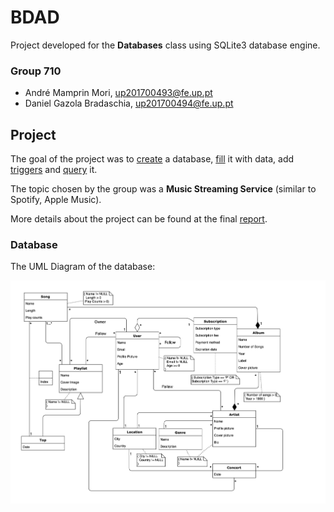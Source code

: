 # BDAD

Project developed for the **Databases** class using SQLite3 database engine.

### Group 710
* André Mamprin Mori, up201700493@fe.up.pt
* Daniel Gazola Bradaschia, up201700494@fe.up.pt

## Project

The goal of the project was to [create](database/criar.sql) a database, [fill](database/povoar.sql) it with data, add [triggers](triggers/) and [query](queries/) it.

The topic chosen by the group was a **Music Streaming Service** (similar to Spotify, Apple Music).

More details about the project can be found at the final [report](final_report.pdf).

### Database

The UML Diagram of the database:

![UML Diagram](UML.png)
